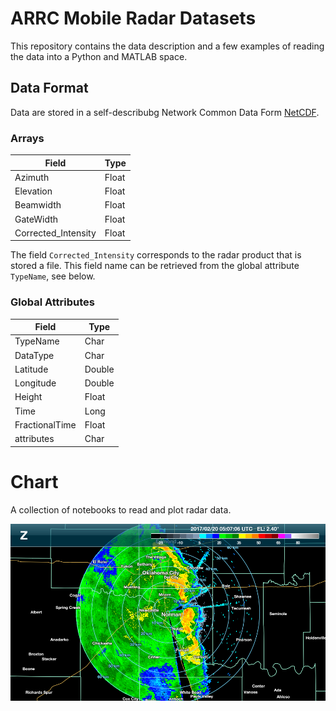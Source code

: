 # ARRC Mobile Radar Datasets

This repository contains the data description and a few examples of reading the data into a Python and MATLAB space.

## Data Format

Data are stored in a self-describubg Network Common Data Form [NetCDF].

### Arrays

| Field | Type |
| --- | --- |
| Azimuth | Float |
| Elevation | Float |
| Beamwidth | Float |
| GateWidth | Float |
| Corrected_Intensity | Float |

The field `Corrected_Intensity` corresponds to the radar product that is stored a file. This field name can be retrieved from the global attribute `TypeName`, see below.

### Global Attributes

| Field | Type |
| --- | --- |
| TypeName | Char |
| DataType | Char |
| Latitude | Double |
| Longitude | Double |
| Height | Float |
| Time | Long |
| FractionalTime | Float |
| attributes | Char |


# Chart

A collection of notebooks to read and plot radar data.

![Figure](blob/PX-20170220-050706-E2.4-Z.png)

[NetCDF]: https://www.unidata.ucar.edu/software/netcdf/